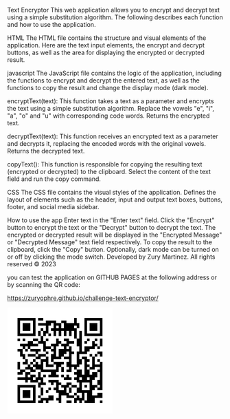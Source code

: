 Text Encryptor
This web application allows you to encrypt and decrypt text using a simple substitution algorithm. The following describes each function and how to use the application.

HTML
The HTML file contains the structure and visual elements of the application. Here are the text input elements, the encrypt and decrypt buttons, as well as the area for displaying the encrypted or decrypted result.

javascript
The JavaScript file contains the logic of the application, including the functions to encrypt and decrypt the entered text, as well as the functions to copy the result and change the display mode (dark mode).

encryptText(text): This function takes a text as a parameter and encrypts the text using a simple substitution algorithm. Replace the vowels "e", "i", "a", "o" and "u" with corresponding code words. Returns the encrypted text.

decryptText(text): This function receives an encrypted text as a parameter and decrypts it, replacing the encoded words with the original vowels. Returns the decrypted text.

copyText(): This function is responsible for copying the resulting text (encrypted or decrypted) to the clipboard. Select the content of the text field and run the copy command.

CSS
The CSS file contains the visual styles of the application. Defines the layout of elements such as the header, input and output text boxes, buttons, footer, and social media sidebar.

How to use the app
Enter text in the "Enter text" field.
Click the "Encrypt" button to encrypt the text or the "Decrypt" button to decrypt the text.
The encrypted or decrypted result will be displayed in the "Encrypted Message" or "Decrypted Message" text field respectively.
To copy the result to the clipboard, click the "Copy" button.
Optionally, dark mode can be turned on or off by clicking the mode switch.
Developed by Zury Martinez. All rights reserved © 2023

you can test the application on GITHUB PAGES at the following address or by scanning the QR code:

https://zuryophre.github.io/challenge-text-encryptor/

![QR code](/src/qrcode-generado.png)
